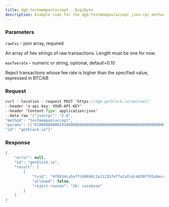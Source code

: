 ```yaml
---
title: dgb:testmempoolaccept - DigiByte
description: Example code for the dgb:testmempoolaccept json-rpc method. Сomplete guide on how to use dgb:testmempoolaccept json-rpc in GetBlock.io Web3 documentation.
---
```


### Parameters


`rawtxs` - json array, required

An array of hex strings of raw transactions. Length must be one for now.

`maxfeerate` - numeric or string, optional, default=0.10

Reject transactions whose fee rate is higher than the specified value,
expressed in BTC/kB

### Request

``` java
curl --location --request POST 'https://dgb.getblock.io/mainnet/' 
--header 'x-api-key: YOUR-API-KEY' 
--header 'Content-Type: application/json' 
--data-raw '{"jsonrpc": "2.0",
"method": "testmempoolaccept",
"params": [["010000000001010000000000000000000000000000000000000000000000000000000000000000ffffffff320336b80a005a2d4e4f4d50212068747470733a2f2f6769746875622e636f6d2f6a6f7368756179616275742f7a2d6e6f6d70ffffffff0240be4025000000001976a9140cb60a52559620e5de9a297612d49f55f7fd14ea88ac0000000000000000266a24aa21a9ede2f61c3f71d1defd3fa999dfa36953755c690689799962b48bebd836974e8cf90120000000000000000000000000000000000000000000000000000000000000000000000000"], 0.10],
"id": "getblock.io"}'
```

###  Response

``` java
{
    "error": null,
    "id": "getblock.io",
    "result": [
        {
            "txid": "4f0934ca5affc6069dc2a112357ef7a2afcdc40307f81ebeccd86e23fddfa2db",
            "allowed": false,
            "reject-reason": "16: coinbase"
        }
    ]
}
```

